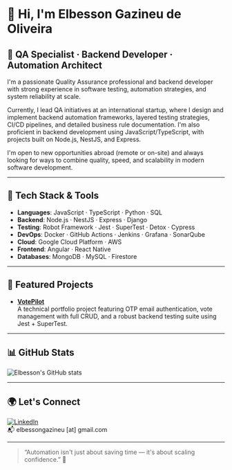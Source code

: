 # 👋 Hi, I'm Elbesson Gazineu de Oliveira

## 🧪 QA Specialist · Backend Developer · Automation Architect

I'm a passionate Quality Assurance professional and backend developer with strong experience in software testing, automation strategies, and system reliability at scale.

Currently, I lead QA initiatives at an international startup, where I design and implement backend automation frameworks, layered testing strategies, CI/CD pipelines, and detailed business rule documentation. I'm also proficient in backend development using JavaScript/TypeScript, with projects built on Node.js, NestJS, and Express.

I'm open to new opportunities abroad (remote or on-site) and always looking for ways to combine quality, speed, and scalability in modern software development.

---

## 🔧 Tech Stack & Tools

- **Languages**: JavaScript · TypeScript · Python · SQL  
- **Backend**: Node.js · NestJS · Express · Django  
- **Testing**: Robot Framework · Jest · SuperTest · Detox · Cypress  
- **DevOps**: Docker · GitHub Actions · Jenkins · Grafana · SonarQube  
- **Cloud**: Google Cloud Platform · AWS  
- **Frontend**: Angular · React Native  
- **Databases**: MongoDB · MySQL · Firestore  

---

## 🚀 Featured Projects

- [**VotePilot**](https://github.com/elbesson/VotePilot)  
  A technical portfolio project featuring OTP email authentication, vote management with full CRUD, and a robust backend testing suite using Jest + SuperTest.

---

## 📊 GitHub Stats

![Elbesson's GitHub stats](https://github-readme-stats.vercel.app/api?username=elbesson&show_icons=true&theme=transparent&hide_rank=true)

---

## 🌍 Let's Connect

[![LinkedIn](https://img.shields.io/badge/LinkedIn-Elbesson%20Oliveira-blue?style=flat-square&logo=linkedin)](https://www.linkedin.com/in/elbesson-oliveira-14435a1b1)  
📬 elbessongazineu [at] gmail.com

---

> “Automation isn't just about saving time — it's about scaling confidence.” 🚀
